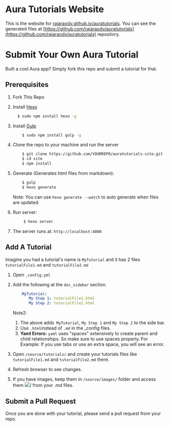 
# Aura Tutorials Website

This is the website for [rajaraodv.github.io/auratutorials](https://rajaraodv.github.io/auratutorials).
You can see the generated files at [https://github.com/rajaraodv/auratutorials](https://github.com/rajaraodv/auratutorials) repository.

# Submit Your Own Aura Tutorial
Built a cool Aura app? Simply fork this repo and submit a tutorial for that.

## Prerequisites
1.  Fork This Repo
		
2. Install [Hexo](http://hexo.io/)

	``` bash
	  $ sudo npm install hexo -g
	```
	
3. Install [Gulp](http://gulpjs.com/)
	
	``` bash
		$ sudo npm install gulp -g
	
	```
	
4. Clone the repo to your machine and run the server

	``` bash
		$ git clone https://github.com/YOURREPO/auratutorials-site.git
		$ cd site
		$ npm install
	```
		
5. Generate (Generates html files from markdown):
		
	``` bash
		$ gulp
		$ hexo generate
	```
	Note: You can use `hexo generate --watch` to auto generate when files are updated.
		
6. Run server:
		
``` bash
		$ hexo server
```
7. The server runs at: `http://localhost:4000`


## Add A Tutorial
Imagine you had a tutorial's name is `MyTutorial` and it has 2 files `tutorialFile1.md` and `tutorialFile2.md`

1. Open `_config.yml`
2. Add the following at the `doc_sidebar` section.

	```yaml	
		MyTutorial:
		   My Step 1: tutorialFile1.html
		   My Step 2: tutorialFile2.html
	```
	Note2:
	1. The above adds` MyTutorial`, `My Step 1` and `My Step 2` to the side bar.
	2. Use `.html`instead of `.md` in the _config files.
	3. **Yaml Errors:** `yaml` uses "spaces" extensively to create parent and child relationships. So make sure to use spaces properly. 
		For Example: If you use tabs or use an extra space, you will see an error.
	
3. Open `/source/tutorials/` and create your tutorials files like `tutorialFile1.md` and `tutorialFile2.md` there. 
4. Refresh browser to see changes.
5. If you have images, keep them in `/source/images/` folder and access them <img src="/images/myImageFile.png" />/ from your .md files.

## Submit a Pull Request
Once you are done with your tutorial, please send a pull request from your repo.


